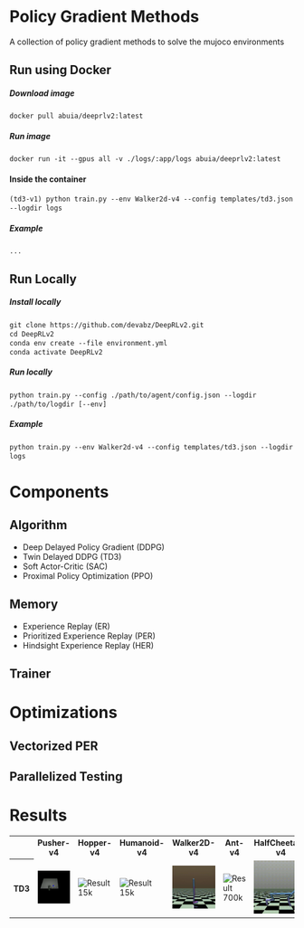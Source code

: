 # Policy Gradient Methods
A collection of policy gradient methods to solve the mujoco environments


## Run using Docker
##### Download image 
```
docker pull abuia/deeprlv2:latest
```
##### Run image
```
docker run -it --gpus all -v ./logs/:app/logs abuia/deeprlv2:latest
```
#### Inside the container
```
(td3-v1) python train.py --env Walker2d-v4 --config templates/td3.json --logdir logs
```
##### Example
```
...
```
## Run Locally
##### Install locally
```
git clone https://github.com/devabz/DeepRLv2.git
cd DeepRLv2
conda env create --file environment.yml
conda activate DeepRLv2
```
##### Run locally
```
python train.py --config ./path/to/agent/config.json --logdir ./path/to/logdir [--env]
```
##### Example
```
python train.py --env Walker2d-v4 --config templates/td3.json --logdir logs
```


# Components

## Algorithm
- Deep Delayed Policy Gradient (DDPG) 
- Twin Delayed DDPG (TD3)
- Soft Actor-Critic (SAC)
- Proximal Policy Optimization (PPO)

## Memory
- Experience Replay (ER)
- Prioritized Experience Replay (PER)
- Hindsight Experience Replay (HER)

## Trainer

# Optimizations
## Vectorized PER
## Parallelized Testing




# Results

<table style="width:100%;">
  <tr>
    <th></th>
    <th>Pusher-v4</th>
    <th>Hopper-v4</th>
    <th>Humanoid-v4</th>
    <th>Walker2D-v4</th>
    <th>Ant-v4</th>
    <th>HalfCheetah-v4</th>
  </tr>
  <tr>
    <th>TD3</th>
    <td><img src="gifs/td3/pusher-v4_2.gif" alt="Result 15k" style="width:100%;" /></td>
    <td><img src="gifs/td3/hopper-4.gif" alt="Result 15k" style="width:100%;" /></td>
    <td><img src="gifs/td3/humanoid-v4.gif" alt="Result 15k" style="width:100%;" /></td>
    <td><img src="gifs/td3/walker2d-v4.gif" alt="Result 700k" style="width:100%;" /></td>
    <td><img src="gifs/td3/ant-v4.gif" alt="Result 700k" style="width:100%;" /></td>
    <td><img src="gifs/td3/halfcheetah-v4.gif" alt="Result 15k" style="width:100%" /></td>
  </tr>
</table>

